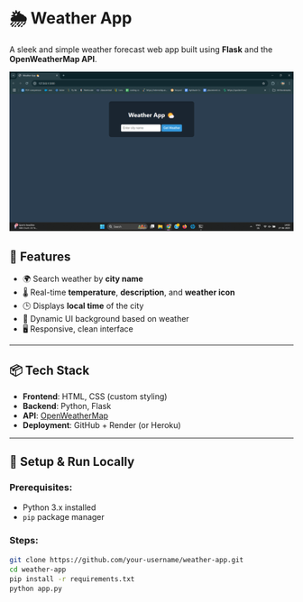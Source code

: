 # 🌦️ Weather App

A sleek and simple weather forecast web app built using **Flask** and the **OpenWeatherMap API**.

![App Screenshot](https://github.com/HarithaRavichandar/weather-app/raw/main/static/screenshot.png) <!-- Replace or remove if no screenshot -->

## 🚀 Features

- 🌍 Search weather by **city name**
- 🌡️ Real-time **temperature**, **description**, and **weather icon**
- 🕒 Displays **local time** of the city
- 🎨 Dynamic UI background based on weather
- 🖥️ Responsive, clean interface

---

## 📦 Tech Stack

- **Frontend**: HTML, CSS (custom styling)
- **Backend**: Python, Flask
- **API**: [OpenWeatherMap](https://openweathermap.org/api)
- **Deployment**: GitHub + Render (or Heroku)

---

## 🔧 Setup & Run Locally

### Prerequisites:
- Python 3.x installed
- `pip` package manager

### Steps:
```bash
git clone https://github.com/your-username/weather-app.git
cd weather-app
pip install -r requirements.txt
python app.py
